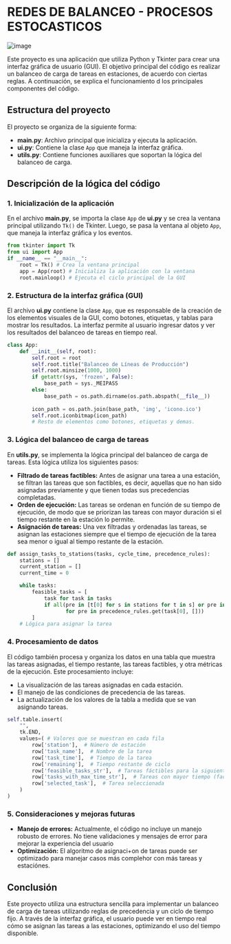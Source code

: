 # REDES DE BALANCEO - PROCESOS ESTOCASTICOS

![image](https://github.com/user-attachments/assets/d39d1978-0a96-4fcf-9d61-30d69f8d9380)


Este proyecto es una aplicación que utiliza Python y Tkinter para crear una interfaz gráfica de usuario (GUI). El objetivo principal del código es realizar un balanceo de carga de tareas en estaciones, de acuerdo con ciertas reglas. A continuación, se explica el funcionamiento d los principales componentes del código.

## Estructura del proyecto

El proyecto se organiza de la siguiente forma:
- **main.py**: Archivo principal que inicializa y ejecuta la aplicación.
- **ui.py**: Contiene la clase `App` que maneja la interfaz gráfica.
- **utils.py**: Contiene funciones auxiliares que soportan la lógica del balanceo de carga.

## Descripción de la lógica del código

### 1. Inicialización de la aplicación

En el archivo **main.py**, se importa la clase `App` de **ui.py** y se crea la ventana principal utilizando `Tk()` de Tkinter. Luego, se pasa la ventana al objeto `App`, que maneja la interfaz gráfica y los eventos.

```python
from tkinter import Tk
from ui import App
if __name__ == "__main__":
    root = Tk() # Crea la ventana principal
    app = App(root) # Inicializa la aplicación con la ventana
    root.mainloop() # Ejecuta el ciclo principal de la GUI
```

### 2. Estructura de la interfaz gráfica (GUI)

El archivo **ui.py** contiene la clase `App`, que es responsable de la creación de los elementos visuales de la GUI, como botones, etiquetas, y tablas para mostrar los resultados. La interfaz permite al usuario ingresar datos y ver los resultados del balanceo de tareas en tiempo real.

```python
class App:
    def __init__(self, root):
        self.root = root
        self.root.title("Balanceo de Líneas de Producción")
        self.root.minsize(1000, 1000)
        if getattr(sys, 'frozen', False):
            base_path = sys._MEIPASS
        else:
            base_path = os.path.dirname(os.path.abspath(__file__))
        
        icon_path = os.path.join(base_path, 'img', 'icono.ico')
        self.root.iconbitmap(icon_path)
        # Resto de elementos como botones, etiquetas y demas.
```

### 3. Lógica del balanceo de carga de tareas

En **utils.py**, se implementa la lógica principal del balanceo de carga de tareas. Esta lógica utiliza los siguientes pasos:
* **Filtrado de tareas factibles:** Antes de asignar una tarea a una estación, se filtran las tareas que son factibles, es decir, aquellas que no han sido asignadas previamente y que tienen todas sus precedencias completadas.
* **Orden de ejecución:** Las tareas se ordenan en función de su tiempo de ejecución, de modo que se priorizan las tareas con mayor duración si el tiempo restante en la estación lo permite.
* **Asignación de tareas:** Una vex filtradas y ordenadas las tareas, se asignan las estaciones siempre que el tiempo de ejecución de la tarea sea menor o igual al tiempo restante de la estación.

```python
def assign_tasks_to_stations(tasks, cycle_time, precedence_rules):
    stations = []
    current_station = []
    current_time = 0

    while tasks:
        feasible_tasks = [
            task for task in tasks
            if all(pre in [t[0] for s in stations for t in s] or pre in [t[0] for t in current_station]
                   for pre in precedence_rules.get(task[0], []))
        ]
    # Lógica para asignar la tarea
```

### 4. Procesamiento de datos

El código también procesa y organiza los datos en una tabla que muestra las tareas asignadas, el tiempo restante, las tareas factibles, y otra métricas de la ejecución.
Este procesamiento incluye:
* La visualización de las tareas asignadas en cada estación.
* El manejo de las condiciones de precedencia de las tareas.
* La actualización de los valores de la tabla a medida que se van asignando tareas.

```python
self.table.insert(
    "",
    tk.END,
    values=( # Valores que se muestran en cada fila
        row['station'],  # Número de estación
        row['task_name'],  # Nombre de la tarea
        row['task_time'],  # Tiempo de la tarea
        row['remaining'],  # Tiempo restante de ciclo
        row['feasible_tasks_str'],  # Tareas fáctibles para la siguiente iteración
        row['tasks_with_max_time_str'],  # Tareas con mayor tiempo (factibles)
        row['selected_task'],  # Tarea seleccionada
    )
)
```

### 5. Consideraciones y mejoras futuras

* **Manejo de errores:** Actualmente, el código no incluye un manejo robusto de errores. No tiene validaciones y mensajes de error para mejorar la experiencia del usuario
* **Optimización:** El algoritmo de asignaci+on de tareas puede ser optimizado para manejar casos más complehor con más tareas y estaciónes.

## Conclusión

Este proyecto utiliza una estructura sencilla para implementar un balanceo de carga de tareas utilizando reglas de precedencia y un ciclo de tiempo fijo. A través de la interfaz gráfica, el usuario puede ver en tiempo real cómo se asignan las tareas a las estaciones, optimizando el uso del tiempo disponible.
